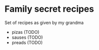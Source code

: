# Family secret recipes

Set of recipes as given by my grandma

- pizas (TODO)
- sauses (TODO)
- preads (TODO)
